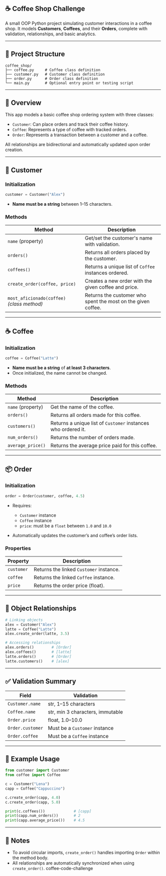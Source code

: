## ☕ Coffee Shop Challenge

A small OOP Python project simulating customer interactions in a coffee shop. It models **Customers**, **Coffees**, and their **Orders**, complete with validation, relationships, and basic analytics.

---

## 📁 Project Structure

```
coffee_shop/
├── coffee.py     # Coffee class definition
├── customer.py   # Customer class definition
├── order.py      # Order class definition
└── main.py       # Optional entry point or testing script
```

---

## 🧠 Overview

This app models a basic coffee shop ordering system with three classes:

* `Customer`: Can place orders and track their coffee history.
* `Coffee`: Represents a type of coffee with tracked orders.
* `Order`: Represents a transaction between a customer and a coffee.

All relationships are bidirectional and automatically updated upon order creation.

---

## 👤 Customer

### Initialization

```python
customer = Customer("Alex")
```

* **Name must be a string** between 1–15 characters.

### Methods

| Method                                     | Description                                                  |
| ------------------------------------------ | ------------------------------------------------------------ |
| `name` (property)                          | Get/set the customer's name with validation.                 |
| `orders()`                                 | Returns all orders placed by the customer.                   |
| `coffees()`                                | Returns a unique list of `Coffee` instances ordered.         |
| `create_order(coffee, price)`              | Creates a new order with the given coffee and price.         |
| `most_aficionado(coffee)` *(class method)* | Returns the customer who spent the most on the given coffee. |

---

## ☕ Coffee

### Initialization

```python
coffee = Coffee("Latte")
```

* **Name must be a string** of **at least 3 characters**.
* Once initialized, the name cannot be changed.

### Methods

| Method            | Description                                                   |
| ----------------- | ------------------------------------------------------------- |
| `name` (property) | Get the name of the coffee.                                   |
| `orders()`        | Returns all orders made for this coffee.                      |
| `customers()`     | Returns a unique list of `Customer` instances who ordered it. |
| `num_orders()`    | Returns the number of orders made.                            |
| `average_price()` | Returns the average price paid for this coffee.               |

---

## 📦 Order

### Initialization

```python
order = Order(customer, coffee, 4.5)
```

* Requires:

  * `Customer` instance
  * `Coffee` instance
  * `price`: must be a `float` between `1.0` and `10.0`
* Automatically updates the customer’s and coffee’s order lists.

### Properties

| Property   | Description                             |
| ---------- | --------------------------------------- |
| `customer` | Returns the linked `Customer` instance. |
| `coffee`   | Returns the linked `Coffee` instance.   |
| `price`    | Returns the order price (float).        |

---

## 🔀 Object Relationships

```python
# Linking objects
alex = Customer("Alex")
latte = Coffee("Latte")
alex.create_order(latte, 3.5)

# Accessing relationships
alex.orders()        # [Order]
alex.coffees()       # [latte]
latte.orders()       # [Order]
latte.customers()    # [alex]
```

---

## ✅ Validation Summary

| Field            | Validation                       |
| ---------------- | -------------------------------- |
| `Customer.name`  | str, 1–15 characters             |
| `Coffee.name`    | str, min 3 characters, immutable |
| `Order.price`    | float, 1.0–10.0                  |
| `Order.customer` | Must be a `Customer` instance    |
| `Order.coffee`   | Must be a `Coffee` instance      |

---

## 🧪 Example Usage

```python
from customer import Customer
from coffee import Coffee

c = Customer("Lena")
capp = Coffee("Cappuccino")

c.create_order(capp, 4.0)
c.create_order(capp, 5.0)

print(c.coffees())             # [capp]
print(capp.num_orders())       # 2
print(capp.average_price())    # 4.5
```

---

## 📌 Notes

* To avoid circular imports, `create_order()` handles importing `Order` within the method body.
* All relationships are automatically synchronized when using `create_order()`. coffee-code-challenge